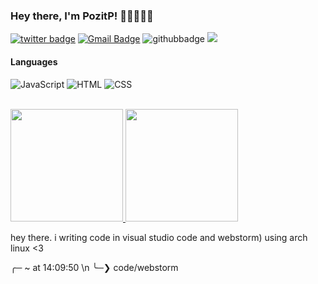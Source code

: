 ### Hey there, I'm PozitP! 👋🏼👨🏻‍💻

[![twitter badge](https://img.shields.io/badge/-@pozitpp-%231FA1F1?style=flat&logo=twitter&logoColor=white)](https://twitter.com/pozitpp)
[![Gmail Badge](https://img.shields.io/badge/-Gmail-c14438?style=flat-square&logo=Gmail&logoColor=white&link=mailto:pozitp.code@gmail.com)](mailto:pozitp.code@gmail.com)
![githubbadge](https://img.shields.io/github/followers/PozitP?style=social)
![](https://komarev.com/ghpvc/?username=PozitP&color=brightgreen&style=flat)

#### Languages

![JavaScript](https://img.shields.io/badge/-JavaScript-fff?&logo=JavaScript&logoColor=ddc508)
![HTML](https://img.shields.io/badge/-HTML-fff?&logo=HTML5)
![CSS](https://img.shields.io/badge/-CSS-fff?&logo=CSS3&logoColor=blue)

<br>
<a href="https://github.com/PozitP">
  <img height="180em" src="https://github-readme-stats.vercel.app/api?username=PozitP&theme=buefy&show_icons=true" />
  <img height="180em" src="https://github-readme-stats.vercel.app/api/top-langs/?username=PozitP&theme=buefy&layout=compact" />
</a>


hey there. i writing code in visual studio code and webstorm)
using arch linux <3

╭─ ~ at 14:09:50 \n
╰─❯ code/webstorm 
